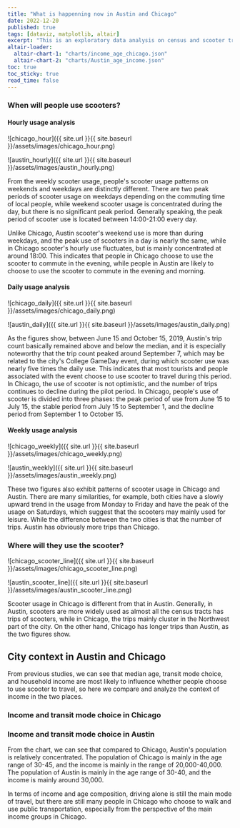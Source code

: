 ```yaml
---
title: "What is happenning now in Austin and Chicago"
date: 2022-12-20
published: true
tags: [dataviz, matplotlib, altair]
excerpt: "This is an exploratory data analysis on census and scooter trip data in Austin and Chicago."
altair-loader:
  altair-chart-1: "charts/income_age_chicago.json"
  altair-chart-2: "charts/Austin_age_income.json"
toc: true
toc_sticky: true
read_time: false
---
```



### When will people use scooters?

#### Hourly usage analysis

![chicago_hour]({{ site.url }}{{ site.baseurl }}/assets/images/chicago_hour.png)

![austin_hourly]({{ site.url }}{{ site.baseurl }}/assets/images/austin_hourly.png)

From the weekly scooter usage, people's scooter usage patterns on weekends and weekdays are distinctly different. There are two peak periods of scooter usage on weekdays depending on the commuting time of local people, while weekend scooter usage is concentrated during the day, but there is no significant peak period. Generally speaking, the peak period of scooter use is located between 14:00-21:00 every day. 

Unlike Chicago, Austin scooter's weekend use is more than during weekdays, and the peak use of scooters in a day is nearly the same, while in Chicago scooter's hourly use fluctuates, but is mainly concentrated at around 18:00. This indicates that people in Chicago choose to use the scooter to commute in the evening, while people in Austin are likely to choose to use the scooter to commute in the evening and morning.

#### Daily usage analysis

![chicago_daily]({{ site.url }}{{ site.baseurl }}/assets/images/chicago_daily.png)

![austin_daily]({{ site.url }}{{ site.baseurl }}/assets/images/austin_daily.png)

As the figures show, between June 15 and October 15, 2019, Austin's trip count basically remained above and below the median, and it is especially noteworthy that the trip count peaked around September 7, which may be related to the city's College GameDay event, during which scooter use was nearly five times the daily use. This indicates that most tourists and people associated with the event choose to use scooter to travel during this period. In Chicago, the use of scooter is not optimistic, and the number of trips continues to decline during the pilot period. In Chicago, people's use of scooter is divided into three phases: the peak period of use from June 15 to July 15, the stable period from July 15 to September 1, and the decline period from September 1 to October 15.

#### Weekly usage analysis

![chicago_weekly]({{ site.url }}{{ site.baseurl }}/assets/images/chicago_weekly.png)

![austin_weekly]({{ site.url }}{{ site.baseurl }}/assets/images/austin_weekly.png)

These two figures also exhibit patterns of scooter usage in Chicago and Austin. There are many similarities, for example, both cities have a slowly upward trend in the usage from Monday to Friday and have the peak of the usage on Saturdays, which suggest that the scooters may mainly used for leisure. While the difference between the two cities is that the number of trips. Austin has obviously more trips than Chicago.

### Where will they use the scooter?

![chicago_scooter_line]({{ site.url }}{{ site.baseurl }}/assets/images/chicago_scooter_line.png)

![austin_scooter_line]({{ site.url }}{{ site.baseurl }}/assets/images/austin_scooter_line.png)

Scooter usage in Chicago is different from that in Austin. Generally, in Austin, scooters are more widely used as almost all the census tracts has trips of scooters, while in Chicago, the trips mainly cluster in the Northwest part of the city. On the other hand, Chicago has longer trips than Austin, as the two figures show.

## City context in Austin and Chicago

From previous studies, we can see that median age, transit mode choice, and household income are most likely to influence whether people choose to use scooter to travel, so here we compare and analyze the context of income in the two places.

###  Income and transit mode choice in Chicago

<div id="altair-chart-1"></div>

###  Income and transit mode choice in Austin

<div id="altair-chart-2"></div>


From the chart, we can see that compared to Chicago, Austin's population is relatively concentrated. The population of Chicago is mainly in the age range of 30-45, and the income is mainly in the range of 20,000-40,000. The population of Austin is mainly in the age range of 30-40, and the income is mainly around 30,000.

In terms of income and age composition, driving alone is still the main mode of travel, but there are still many people in Chicago who choose to walk and use public transportation, especially from the perspective of the main income groups in Chicago.
